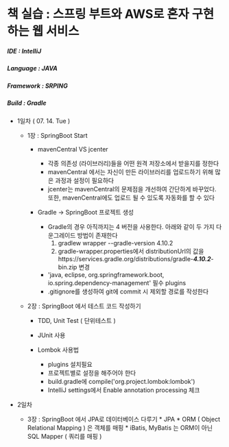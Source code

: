 # 책 실습 : 스프링 부트와 AWS로 혼자 구현하는 웹 서비스

##### IDE : IntelliJ

##### Language : JAVA

##### Framework : SRPING

##### Build : Gradle

* 1일차 ( 07. 14. Tue )
    * 1장 : SpringBoot Start
        * mavenCentral VS jcenter
            * 각종 의존성 (라이브러리)들을 어떤 원격 저장소에서 받을지를 정한다
            * mavenCentral 에서는 자신이 만든 라이브러리를 업로드하기 위해 많은 과정과 설정이 필요하다
            * jcenter는 mavenCentral의 문제점을 개선하여 간단하게 바꾸었다. 또한, mavenCentral에도 업로드 될 수 있도록 자동화를 할 수 있다
    
        * Gradle -> SpringBoot 프로젝트 생성
            * Gradle의 경우 아직까지는 4 버전을 사용한다. 아래와 같이 두 가지 다운그레이드 방법이 존재한다 
                1. gradlew wrapper --gradle-version 4.10.2
                2. gradle-wrapper.properties에서 distributionUrl의 값을 https\://services.gradle.org/distributions/gradle-***4.10.2***-bin.zip 변경
            * 'java, eclipse, org.springframework.boot, io.spring.dependency-management' 필수 plugins
            * .gitignore를 생성하여 git에 commit 시 제외할 경로를 작성한다
        
    * 2장 : SpringBoot 에서 테스트 코드 작성하기
        * TDD, Unit Test ( 단위테스트 )
        
        * JUnit 사용
        
        * Lombok 사용법
            * plugins 설치필요
            * 프로젝트별로 설정을 해주어야 한다
            * build.gradle에 compile('org.project.lombok:lombok')
            * IntelliJ settings에서 Enable annotation processing 체크
            
* 2일차
    * 3장 : SpringBoot 에서 JPA로 데이터베이스 다루기
            * JPA 
                * ORM ( Object Relational Mapping ) 은 객체를 매핑
                * iBatis, MyBatis 는 ORM이 아닌 SQL Mapper ( 쿼리를 매핑 )

